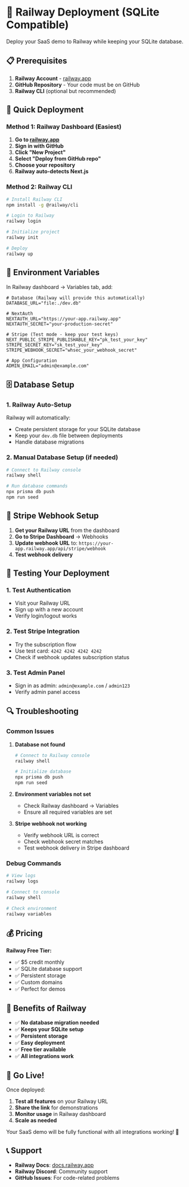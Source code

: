 # 🚀 Railway Deployment (SQLite Compatible)

Deploy your SaaS demo to Railway while keeping your SQLite database.

## 📋 Prerequisites

1. **Railway Account** - [railway.app](https://railway.app)
2. **GitHub Repository** - Your code must be on GitHub
3. **Railway CLI** (optional but recommended)

## 🚀 Quick Deployment

### Method 1: Railway Dashboard (Easiest)

1. **Go to [railway.app](https://railway.app)**
2. **Sign in with GitHub**
3. **Click "New Project"**
4. **Select "Deploy from GitHub repo"**
5. **Choose your repository**
6. **Railway auto-detects Next.js**

### Method 2: Railway CLI

```bash
# Install Railway CLI
npm install -g @railway/cli

# Login to Railway
railway login

# Initialize project
railway init

# Deploy
railway up
```

## 🔧 Environment Variables

In Railway dashboard → Variables tab, add:

```env
# Database (Railway will provide this automatically)
DATABASE_URL="file:./dev.db"

# NextAuth
NEXTAUTH_URL="https://your-app.railway.app"
NEXTAUTH_SECRET="your-production-secret"

# Stripe (Test mode - keep your test keys)
NEXT_PUBLIC_STRIPE_PUBLISHABLE_KEY="pk_test_your_key"
STRIPE_SECRET_KEY="sk_test_your_key"
STRIPE_WEBHOOK_SECRET="whsec_your_webhook_secret"

# App Configuration
ADMIN_EMAIL="admin@example.com"
```

## 🗄️ Database Setup

### 1. Railway Auto-Setup
Railway will automatically:
- Create persistent storage for your SQLite database
- Keep your `dev.db` file between deployments
- Handle database migrations

### 2. Manual Database Setup (if needed)
```bash
# Connect to Railway console
railway shell

# Run database commands
npx prisma db push
npm run seed
```

## 🔗 Stripe Webhook Setup

1. **Get your Railway URL** from the dashboard
2. **Go to Stripe Dashboard** → Webhooks
3. **Update webhook URL** to: `https://your-app.railway.app/api/stripe/webhook`
4. **Test webhook delivery**

## 🧪 Testing Your Deployment

### 1. Test Authentication
- Visit your Railway URL
- Sign up with a new account
- Verify login/logout works

### 2. Test Stripe Integration
- Try the subscription flow
- Use test card: `4242 4242 4242 4242`
- Check if webhook updates subscription status

### 3. Test Admin Panel
- Sign in as admin: `admin@example.com` / `admin123`
- Verify admin panel access

## 🔍 Troubleshooting

### Common Issues

1. **Database not found**
   ```bash
   # Connect to Railway console
   railway shell
   
   # Initialize database
   npx prisma db push
   npm run seed
   ```

2. **Environment variables not set**
   - Check Railway dashboard → Variables
   - Ensure all required variables are set

3. **Stripe webhook not working**
   - Verify webhook URL is correct
   - Check webhook secret matches
   - Test webhook delivery in Stripe dashboard

### Debug Commands
```bash
# View logs
railway logs

# Connect to console
railway shell

# Check environment
railway variables
```

## 💰 Pricing

**Railway Free Tier:**
- ✅ $5 credit monthly
- ✅ SQLite database support
- ✅ Persistent storage
- ✅ Custom domains
- ✅ Perfect for demos

## 🎯 Benefits of Railway

- ✅ **No database migration needed**
- ✅ **Keeps your SQLite setup**
- ✅ **Persistent storage**
- ✅ **Easy deployment**
- ✅ **Free tier available**
- ✅ **All integrations work**

## 🚀 Go Live!

Once deployed:
1. **Test all features** on your Railway URL
2. **Share the link** for demonstrations
3. **Monitor usage** in Railway dashboard
4. **Scale as needed**

Your SaaS demo will be fully functional with all integrations working! 🎉

## 📞 Support

- **Railway Docs**: [docs.railway.app](https://docs.railway.app)
- **Railway Discord**: Community support
- **GitHub Issues**: For code-related problems
